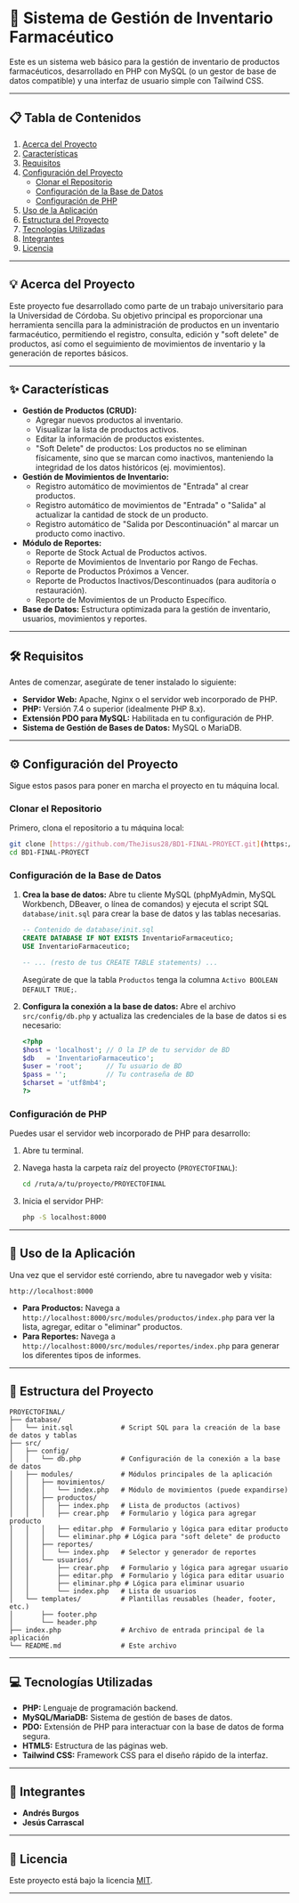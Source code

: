 # 🏥 Sistema de Gestión de Inventario Farmacéutico

Este es un sistema web básico para la gestión de inventario de productos farmacéuticos, desarrollado en PHP con MySQL (o un gestor de base de datos compatible) y una interfaz de usuario simple con Tailwind CSS.

---

## 📋 Tabla de Contenidos

1.  [Acerca del Proyecto](#-acerca-del-proyecto)
2.  [Características](#-características)
3.  [Requisitos](#-requisitos)
4.  [Configuración del Proyecto](#-configuración-del-proyecto)
    - [Clonar el Repositorio](#clonar-el-repositorio)
    - [Configuración de la Base de Datos](#configuración-de-la-base-de-datos)
    - [Configuración de PHP](#configuración-de-php)
5.  [Uso de la Aplicación](#-uso-de-la-aplicación)
6.  [Estructura del Proyecto](#-estructura-del-proyecto)
7.  [Tecnologías Utilizadas](#-tecnologías-utilizadas)
8.  [Integrantes](#-integrantes)
9.  [Licencia](#-licencia)

---

## 💡 Acerca del Proyecto

Este proyecto fue desarrollado como parte de un trabajo universitario para la Universidad de Córdoba. Su objetivo principal es proporcionar una herramienta sencilla para la administración de productos en un inventario farmacéutico, permitiendo el registro, consulta, edición y "soft delete" de productos, así como el seguimiento de movimientos de inventario y la generación de reportes básicos.

---

## ✨ Características

- **Gestión de Productos (CRUD):**
  - Agregar nuevos productos al inventario.
  - Visualizar la lista de productos activos.
  - Editar la información de productos existentes.
  - "Soft Delete" de productos: Los productos no se eliminan físicamente, sino que se marcan como inactivos, manteniendo la integridad de los datos históricos (ej. movimientos).
- **Gestión de Movimientos de Inventario:**
  - Registro automático de movimientos de "Entrada" al crear productos.
  - Registro automático de movimientos de "Entrada" o "Salida" al actualizar la cantidad de stock de un producto.
  - Registro automático de "Salida por Descontinuación" al marcar un producto como inactivo.
- **Módulo de Reportes:**
  - Reporte de Stock Actual de Productos activos.
  - Reporte de Movimientos de Inventario por Rango de Fechas.
  - Reporte de Productos Próximos a Vencer.
  - Reporte de Productos Inactivos/Descontinuados (para auditoría o restauración).
  - Reporte de Movimientos de un Producto Específico.
- **Base de Datos:** Estructura optimizada para la gestión de inventario, usuarios, movimientos y reportes.

---

## 🛠️ Requisitos

Antes de comenzar, asegúrate de tener instalado lo siguiente:

- **Servidor Web:** Apache, Nginx o el servidor web incorporado de PHP.
- **PHP:** Versión 7.4 o superior (idealmente PHP 8.x).
- **Extensión PDO para MySQL:** Habilitada en tu configuración de PHP.
- **Sistema de Gestión de Bases de Datos:** MySQL o MariaDB.

---

## ⚙️ Configuración del Proyecto

Sigue estos pasos para poner en marcha el proyecto en tu máquina local.

### Clonar el Repositorio

Primero, clona el repositorio a tu máquina local:

```bash
git clone [https://github.com/TheJisus28/BD1-FINAL-PROYECT.git](https://github.com/TheJisus28/BD1-FINAL-PROYECT.git)
cd BD1-FINAL-PROYECT
```

### Configuración de la Base de Datos

1.  **Crea la base de datos:**
    Abre tu cliente MySQL (phpMyAdmin, MySQL Workbench, DBeaver, o línea de comandos) y ejecuta el script SQL `database/init.sql` para crear la base de datos y las tablas necesarias.

    ```sql
    -- Contenido de database/init.sql
    CREATE DATABASE IF NOT EXISTS InventarioFarmaceutico;
    USE InventarioFarmaceutico;

    -- ... (resto de tus CREATE TABLE statements) ...
    ```

    Asegúrate de que la tabla `Productos` tenga la columna `Activo BOOLEAN DEFAULT TRUE;`.

2.  **Configura la conexión a la base de datos:**
    Abre el archivo `src/config/db.php` y actualiza las credenciales de la base de datos si es necesario:

    ```php
    <?php
    $host = 'localhost'; // O la IP de tu servidor de BD
    $db   = 'InventarioFarmaceutico';
    $user = 'root';      // Tu usuario de BD
    $pass = '';          // Tu contraseña de BD
    $charset = 'utf8mb4';
    ?>
    ```

### Configuración de PHP

Puedes usar el servidor web incorporado de PHP para desarrollo:

1.  Abre tu terminal.

2.  Navega hasta la carpeta raíz del proyecto (`PROYECTOFINAL`):

    ```bash
    cd /ruta/a/tu/proyecto/PROYECTOFINAL
    ```

3.  Inicia el servidor PHP:

    ```bash
    php -S localhost:8000
    ```

---

## 🚀 Uso de la Aplicación

Una vez que el servidor esté corriendo, abre tu navegador web y visita:

```
http://localhost:8000
```

- **Para Productos:** Navega a `http://localhost:8000/src/modules/productos/index.php` para ver la lista, agregar, editar o "eliminar" productos.
- **Para Reportes:** Navega a `http://localhost:8000/src/modules/reportes/index.php` para generar los diferentes tipos de informes.

---

## 📂 Estructura del Proyecto

```
PROYECTOFINAL/
├── database/
│   └── init.sql            # Script SQL para la creación de la base de datos y tablas
├── src/
│   ├── config/
│   │   └── db.php          # Configuración de la conexión a la base de datos
│   ├── modules/            # Módulos principales de la aplicación
│   │   ├── movimientos/
│   │   │   └── index.php   # Módulo de movimientos (puede expandirse)
│   │   ├── productos/
│   │   │   ├── index.php   # Lista de productos (activos)
│   │   │   ├── crear.php   # Formulario y lógica para agregar producto
│   │   │   ├── editar.php  # Formulario y lógica para editar producto
│   │   │   └── eliminar.php # Lógica para "soft delete" de producto
│   │   ├── reportes/
│   │   │   └── index.php   # Selector y generador de reportes
│   │   └── usuarios/
│   │       ├── crear.php   # Formulario y lógica para agregar usuario
│   │       ├── editar.php  # Formulario y lógica para editar usuario
│   │       ├── eliminar.php # Lógica para eliminar usuario
│   │       └── index.php   # Lista de usuarios
│   └── templates/          # Plantillas reusables (header, footer, etc.)
│       ├── footer.php
│       └── header.php
├── index.php               # Archivo de entrada principal de la aplicación
└── README.md               # Este archivo
```

---

## 💻 Tecnologías Utilizadas

- **PHP:** Lenguaje de programación backend.
- **MySQL/MariaDB:** Sistema de gestión de bases de datos.
- **PDO:** Extensión de PHP para interactuar con la base de datos de forma segura.
- **HTML5:** Estructura de las páginas web.
- **Tailwind CSS:** Framework CSS para el diseño rápido de la interfaz.

---

## 👥 Integrantes

- **Andrés Burgos**
- **Jesús Carrascal**

---

## 📜 Licencia

Este proyecto está bajo la licencia [MIT](https://opensource.org/licenses/MIT).

---
